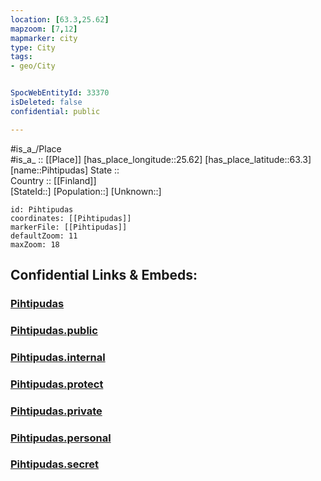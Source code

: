 ```yaml
---
location: [63.3,25.62] 
mapzoom: [7,12] 
mapmarker: city 
type: City
tags:
- geo/City


SpocWebEntityId: 33370
isDeleted: false
confidential: public

---
```

#is_a_/Place  
#is_a_ :: [[Place]] 
[has_place_longitude::25.62] 
[has_place_latitude::63.3] 
[name::Pihtipudas] 
State ::  
Country :: [[Finland]]  
[StateId::] 
[Population::] 
[Unknown::] 


```leaflet
id: Pihtipudas
coordinates: [[Pihtipudas]] 
markerFile: [[Pihtipudas]] 
defaultZoom: 11 
maxZoom: 18
```


## Confidential Links & Embeds: 

### [Pihtipudas](/_Standards/Earth/Continent/Europe/Europe~North/Finland/Provinces~Finland/Western_Finland/counties~Western_Finland/Central_Finland/City/Pihtipudas.md) 

### [Pihtipudas.public](/_public/Earth/Continent/Europe/Europe~North/Finland/Provinces~Finland/Western_Finland/counties~Western_Finland/Central_Finland/City/Pihtipudas.public.md) 

### [Pihtipudas.internal](/_internal/Earth/Continent/Europe/Europe~North/Finland/Provinces~Finland/Western_Finland/counties~Western_Finland/Central_Finland/City/Pihtipudas.internal.md) 

### [Pihtipudas.protect](/_protect/Earth/Continent/Europe/Europe~North/Finland/Provinces~Finland/Western_Finland/counties~Western_Finland/Central_Finland/City/Pihtipudas.protect.md) 

### [Pihtipudas.private](/_private/Earth/Continent/Europe/Europe~North/Finland/Provinces~Finland/Western_Finland/counties~Western_Finland/Central_Finland/City/Pihtipudas.private.md) 

### [Pihtipudas.personal](/_personal/Earth/Continent/Europe/Europe~North/Finland/Provinces~Finland/Western_Finland/counties~Western_Finland/Central_Finland/City/Pihtipudas.personal.md) 

### [Pihtipudas.secret](/_secret/Earth/Continent/Europe/Europe~North/Finland/Provinces~Finland/Western_Finland/counties~Western_Finland/Central_Finland/City/Pihtipudas.secret.md)

